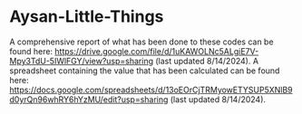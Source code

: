 # Aysan-Little-Things
A comprehensive report of what has been done to these codes can be found here: https://drive.google.com/file/d/1uKAWOLNc5ALgiE7V-Mpy3TdU-5IWlFGY/view?usp=sharing (last updated 8/14/2024).
A spreadsheet containing the value that has been calculated can be found here: https://docs.google.com/spreadsheets/d/13oEOrCjTRMyowETYSUP5XNlB9d0yrQn96whRY6hYzMU/edit?usp=sharing (last updated 8/14/2024).
